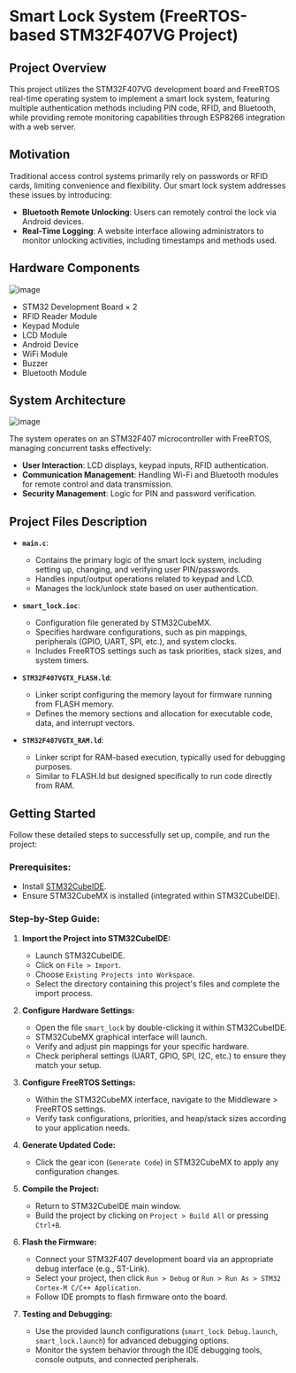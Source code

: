 # Smart Lock System (FreeRTOS-based STM32F407VG Project)

## Project Overview

This project utilizes the STM32F407VG development board and FreeRTOS real-time operating system to implement a smart lock system, featuring multiple authentication methods including PIN code, RFID, and Bluetooth, while providing remote monitoring capabilities through ESP8266 integration with a web server. 

## Motivation

Traditional access control systems primarily rely on passwords or RFID cards, limiting convenience and flexibility. Our smart lock system addresses these issues by introducing:

- **Bluetooth Remote Unlocking**: Users can remotely control the lock via Android devices.
- **Real-Time Logging**: A website interface allowing administrators to monitor unlocking activities, including timestamps and methods used.

## Hardware Components
![image](https://github.com/user-attachments/assets/4addbb34-86ec-4f7c-bd0c-68ac9a28ecc0)

- STM32 Development Board × 2
- RFID Reader Module
- Keypad Module
- LCD Module
- Android Device
- WiFi Module
- Buzzer
- Bluetooth Module

## System Architecture
![image](https://github.com/user-attachments/assets/0bc63aa6-ff74-404e-b626-e3917cfef6ac)

The system operates on an STM32F407 microcontroller with FreeRTOS, managing concurrent tasks effectively:

- **User Interaction**: LCD displays, keypad inputs, RFID authentication.
- **Communication Management**: Handling Wi-Fi and Bluetooth modules for remote control and data transmission.
- **Security Management**: Logic for PIN and password verification.

## Project Files Description

- **`main.c`**:
  - Contains the primary logic of the smart lock system, including setting up, changing, and verifying user PIN/passwords.
  - Handles input/output operations related to keypad and LCD.
  - Manages the lock/unlock state based on user authentication.

- **`smart_lock.ioc`**:
  - Configuration file generated by STM32CubeMX.
  - Specifies hardware configurations, such as pin mappings, peripherals (GPIO, UART, SPI, etc.), and system clocks.
  - Includes FreeRTOS settings such as task priorities, stack sizes, and system timers.

- **`STM32F407VGTX_FLASH.ld`**:
  - Linker script configuring the memory layout for firmware running from FLASH memory.
  - Defines the memory sections and allocation for executable code, data, and interrupt vectors.

- **`STM32F407VGTX_RAM.ld`**:
  - Linker script for RAM-based execution, typically used for debugging purposes.
  - Similar to FLASH.ld but designed specifically to run code directly from RAM.

## Getting Started

Follow these detailed steps to successfully set up, compile, and run the project:

### Prerequisites:
- Install [STM32CubeIDE](https://www.st.com/en/development-tools/stm32cubeide.html).
- Ensure STM32CubeMX is installed (integrated within STM32CubeIDE).

### Step-by-Step Guide:

1. **Import the Project into STM32CubeIDE:**
   - Launch STM32CubeIDE.
   - Click on `File > Import`.
   - Choose `Existing Projects into Workspace`.
   - Select the directory containing this project's files and complete the import process.

2. **Configure Hardware Settings:**
   - Open the file `smart_lock` by double-clicking it within STM32CubeIDE.
   - STM32CubeMX graphical interface will launch.
   - Verify and adjust pin mappings for your specific hardware.
   - Check peripheral settings (UART, GPIO, SPI, I2C, etc.) to ensure they match your setup.

3. **Configure FreeRTOS Settings:**
   - Within the STM32CubeMX interface, navigate to the Middleware > FreeRTOS settings.
   - Verify task configurations, priorities, and heap/stack sizes according to your application needs.

4. **Generate Updated Code:**
   - Click the gear icon (`Generate Code`) in STM32CubeMX to apply any configuration changes.

5. **Compile the Project:**
   - Return to STM32CubeIDE main window.
   - Build the project by clicking on `Project > Build All` or pressing `Ctrl+B`.

6. **Flash the Firmware:**
   - Connect your STM32F407 development board via an appropriate debug interface (e.g., ST-Link).
   - Select your project, then click `Run > Debug` or `Run > Run As > STM32 Cortex-M C/C++ Application`.
   - Follow IDE prompts to flash firmware onto the board.

7. **Testing and Debugging:**
   - Use the provided launch configurations (`smart_lock Debug.launch`, `smart_lock.launch`) for advanced debugging options.
   - Monitor the system behavior through the IDE debugging tools, console outputs, and connected peripherals.
